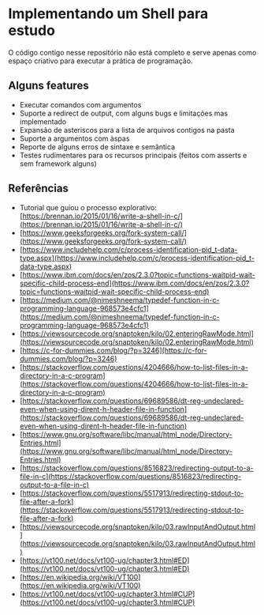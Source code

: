 # Implementando um Shell para estudo

O código contigo nesse repositório não está completo e serve apenas como espaço criativo para executar a prática de programação.

## Alguns features

* Executar comandos com argumentos
* Suporte a redirect de output, com alguns bugs e limitações mas implementado
* Expansão de asteriscos para a lista de arquivos contigos na pasta
* Suporte a argumentos com àspas
* Reporte de alguns erros de sintaxe e semântica
* Testes rudimentares para os recursos principais (feitos com asserts e sem framework alguns)

## Referências

* Tutorial que guiou o processo explorativo: [https://brennan.io/2015/01/16/write-a-shell-in-c/](https://brennan.io/2015/01/16/write-a-shell-in-c/)
* [https://www.geeksforgeeks.org/fork-system-call/](https://www.geeksforgeeks.org/fork-system-call/)
* [https://www.includehelp.com/c/process-identification-pid_t-data-type.aspx](https://www.includehelp.com/c/process-identification-pid_t-data-type.aspx)
* [https://www.ibm.com/docs/en/zos/2.3.0?topic=functions-waitpid-wait-specific-child-process-end](https://www.ibm.com/docs/en/zos/2.3.0?topic=functions-waitpid-wait-specific-child-process-end)
* [https://medium.com/@nimeshneema/typedef-function-in-c-programming-language-968573e4cfc1](https://medium.com/@nimeshneema/typedef-function-in-c-programming-language-968573e4cfc1)
* [https://viewsourcecode.org/snaptoken/kilo/02.enteringRawMode.html](https://viewsourcecode.org/snaptoken/kilo/02.enteringRawMode.html)
* [https://c-for-dummies.com/blog/?p=3246](https://c-for-dummies.com/blog/?p=3246)
* [https://stackoverflow.com/questions/4204666/how-to-list-files-in-a-directory-in-a-c-program](https://stackoverflow.com/questions/4204666/how-to-list-files-in-a-directory-in-a-c-program)
* [https://stackoverflow.com/questions/69689586/dt-reg-undeclared-even-when-using-dirent-h-header-file-in-function](https://stackoverflow.com/questions/69689586/dt-reg-undeclared-even-when-using-dirent-h-header-file-in-function)
* [https://www.gnu.org/software/libc/manual/html_node/Directory-Entries.html](https://www.gnu.org/software/libc/manual/html_node/Directory-Entries.html)
* [https://stackoverflow.com/questions/8516823/redirecting-output-to-a-file-in-c](https://stackoverflow.com/questions/8516823/redirecting-output-to-a-file-in-c)
* [https://stackoverflow.com/questions/5517913/redirecting-stdout-to-file-after-a-fork](https://stackoverflow.com/questions/5517913/redirecting-stdout-to-file-after-a-fork)
* [https://viewsourcecode.org/snaptoken/kilo/03.rawInputAndOutput.html](https://viewsourcecode.org/snaptoken/kilo/03.rawInputAndOutput.html)
* [https://vt100.net/docs/vt100-ug/chapter3.html#ED](https://vt100.net/docs/vt100-ug/chapter3.html#ED)
* [https://en.wikipedia.org/wiki/VT100](https://en.wikipedia.org/wiki/VT100)
* [https://vt100.net/docs/vt100-ug/chapter3.html#CUP](https://vt100.net/docs/vt100-ug/chapter3.html#CUP)